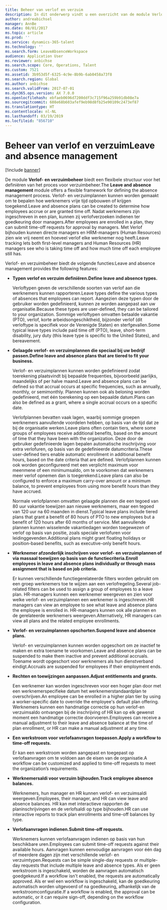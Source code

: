 ```yaml
---
title: Beheer van verlof en verzuim
description: In dit onderwerp vindt u een overzicht van de module Verlof- en verzuimbeheer.
author: andreabichsel
manager: AnnBe
ms.date: 08/01/2017
ms.topic: article
ms.prod: ''
ms.service: dynamics-365-talent
ms.technology: ''
ms.search.form: LeaveAbsenceWorkspace
audience: Application User
ms.reviewer: anbichse
ms.search.scope: Core, Operations, Talent
ms.custom: 7521
ms.assetid: 3b953d5f-6325-4c9e-8b9b-6ab0458a73f8
ms.search.region: Global
ms.author: anbichse
ms.search.validFrom: 2017-07-01
ms.dyn365.ops.version: AX 7.0.0
ms.openlocfilehash: ebfaeb0696d7200ddf3c715f96a259b91db08e7a
ms.sourcegitcommit: 608e68b603afef9eb98d8fb25e90109c2473ef87
ms.translationtype: HT
ms.contentlocale: nl-NL
ms.lasthandoff: 03/19/2019
ms.locfileid: "856710"
---
```

# <a name="leave-and-absence-management"></a><span data-ttu-id="945fd-103">Beheer van verlof en verzuim</span><span class="sxs-lookup"><span data-stu-id="945fd-103">Leave and absence management</span></span>

[!include [banner](includes/banner.md)]

<span data-ttu-id="945fd-104">De module **Verlof- en verzuimbeheer** biedt een flexibele structuur voor het definiëren van het proces voor verzuimbeheer.</span><span class="sxs-lookup"><span data-stu-id="945fd-104">The **Leave and absence management** module offers a flexible framework for defining the absence management process.</span></span> <span data-ttu-id="945fd-105">Verlof- en verzuimplannen kunnen worden gemaakt om te bepalen hoe werknemers vrije tijd opbouwen of krijgen toegekend.</span><span class="sxs-lookup"><span data-stu-id="945fd-105">Leave and absence plans can be created to determine how employees accrue or are granted time off.</span></span> <span data-ttu-id="945fd-106">Nadat werknemers zijn ingeschreven in een plan, kunnen zij verlofverzoeken indienen ter goedkeuring door managers.</span><span class="sxs-lookup"><span data-stu-id="945fd-106">After employees are enrolled in a plan, they can submit time-off requests for approval by managers.</span></span> <span data-ttu-id="945fd-107">Met Verlof bijhouden kunnen directe managers en HRM-managers (Human Resources) zien wie vrij neemt en hoeveel verlof elke werknemer nog heeft.</span><span class="sxs-lookup"><span data-stu-id="945fd-107">Leave tracking lets both first-level managers and Human Resources (HR) managers see who is taking time off and how much time off each employee still has.</span></span>  

<span data-ttu-id="945fd-108">Verlof- en verzuimbeheer biedt de volgende functies:</span><span class="sxs-lookup"><span data-stu-id="945fd-108">Leave and absence management provides the following features:</span></span> 

- <span data-ttu-id="945fd-109">**Typen verlof en verzuim definiëren.**</span><span class="sxs-lookup"><span data-stu-id="945fd-109">**Define leave and absence types.**</span></span>

    <span data-ttu-id="945fd-110">Verloftypen geven de verschillende soorten van verlof aan die werknemers kunnen rapporteren.</span><span class="sxs-lookup"><span data-stu-id="945fd-110">Leave types define the various types of absences that employees can report.</span></span> <span data-ttu-id="945fd-111">Aangezien deze typen door de gebruiker worden gedefinieerd, kunnen ze worden aangepast aan uw organisatie.</span><span class="sxs-lookup"><span data-stu-id="945fd-111">Because these types are user-defined, they can be tailored to your organization.</span></span> <span data-ttu-id="945fd-112">Sommige verloftypen omvatten betaalde vakantie (PTO), verlof, korte arbeidsongeschiktheid, bijzonder verlof (dit verloftype is specifiek voor de Verenigde Staten) en sterfgevallen.</span><span class="sxs-lookup"><span data-stu-id="945fd-112">Some typical leave types include paid time off (PTO), leave, short-term disability, jury duty (this leave type is specific to the United States), and bereavement.</span></span> 

- <span data-ttu-id="945fd-113">**Gelaagde verlof- en verzuimplannen die speciaal bij uw bedrijf passen.**</span><span class="sxs-lookup"><span data-stu-id="945fd-113">**Define leave and absence plans that are tiered to fit your business.**</span></span>

    <span data-ttu-id="945fd-114">Verlof- en verzuimplannen kunnen worden gedefinieerd zodat toerekening plaatsvindt bij bepaalde frequenties, bijvoorbeeld jaarlijks, maandelijks of per halve maand.</span><span class="sxs-lookup"><span data-stu-id="945fd-114">Leave and absence plans can be defined so that accrual occurs at specific frequencies, such as annually, monthly, or semimonthly.</span></span> <span data-ttu-id="945fd-115">Plannen kunnen ook als beloning worden gedefinieerd, met één toerekening op een bepaalde datum.</span><span class="sxs-lookup"><span data-stu-id="945fd-115">Plans can also be defined as a grant, where a single accrual occurs on a specific date.</span></span> 

    <span data-ttu-id="945fd-116">Verlofplannen bevatten vaak lagen, waarbij sommige groepen werknemers aanvullende voordelen hebben, op basis van de tijd dat ze bij de organisatie werken.</span><span class="sxs-lookup"><span data-stu-id="945fd-116">Leave plans often contain tiers, where some groups of employees receive additional benefits, based on the amount of time that they have been with the organization.</span></span> <span data-ttu-id="945fd-117">Deze door de gebruiker gedefinieerde lagen bepalen automatische inschrijving voor extra verlofuren, op basis van de gedefinieerde datumcriteria.</span><span class="sxs-lookup"><span data-stu-id="945fd-117">These user-defined tiers enable automatic enrollment in additional benefit hours, based on the date criteria that are defined.</span></span> <span data-ttu-id="945fd-118">Verlofplannen kunnen ook worden geconfigureerd met een verplicht maximum voor meenmene of een minimumsaldo, om te voorkomen dat werknemers meer verlof opnemen dan is toegerekend.</span><span class="sxs-lookup"><span data-stu-id="945fd-118">Leave plans can also be configured to enforce a maximum carry-over amount or a minimum balance, to prevent employees from using more benefit hours than they have accrued.</span></span> 

    <span data-ttu-id="945fd-119">Normale verlofplannen omvatten gelaagde plannen die een tegoed van 80 uur vakantie toewijzen aan nieuwe werknemers, maar een tegoed van 120 uur na 60 maanden in dienst.</span><span class="sxs-lookup"><span data-stu-id="945fd-119">Typical leave plans include tiered plans that grant a benefit of 80 hours of PTO to new employees but a benefit of 120 hours after 60 months of service.</span></span> <span data-ttu-id="945fd-120">Met aanvullende plannen kunnen wisselende vakantiedagen worden toegewezen of verlof op basis van positie, zoals speciale verlofuren voor leidinggevenden.</span><span class="sxs-lookup"><span data-stu-id="945fd-120">Additional plans might grant floating holidays or position-based benefits, such as executive-only benefit hours.</span></span>

- <span data-ttu-id="945fd-121">**Werknemer afzonderlijk inschrijven voor verlof- en verzuimplannen of via massaal toewijzen op basis van de functiecriteria.**</span><span class="sxs-lookup"><span data-stu-id="945fd-121">**Enroll employees in leave and absence plans individually or through mass assignment that is based on job criteria.**</span></span>

    <span data-ttu-id="945fd-122">Er kunnen verschillende functiegerelateerde filters worden gebruikt om een groep werknemers toe te wijzen aan een verlofregeling.</span><span class="sxs-lookup"><span data-stu-id="945fd-122">Several job-related filters can be used to assign a group of employees to a leave plan.</span></span> <span data-ttu-id="945fd-123">HR-managers kunnen een werknemer weergeven en zien voor welke verlof- en verzuimplannen een werknemer is ingeschreven.</span><span class="sxs-lookup"><span data-stu-id="945fd-123">HR managers can view an employee to see what leave and absence plans the employee is enrolled in.</span></span> <span data-ttu-id="945fd-124">HR-managers kunnen ook alle plannen en de gerelateerde werknemers weergeven.</span><span class="sxs-lookup"><span data-stu-id="945fd-124">Alternatively, HR managers can view all plans and the related employee enrollments.</span></span>

- <span data-ttu-id="945fd-125">**Verlof- en verzuimplannen opschorten.**</span><span class="sxs-lookup"><span data-stu-id="945fd-125">**Suspend leave and absence plans.**</span></span>

    <span data-ttu-id="945fd-126">Verlof- en verzuimplannen kunnen worden opgeschort om ze inactief te maken en extra toename te voorkomen.</span><span class="sxs-lookup"><span data-stu-id="945fd-126">Leave and absence plans can be suspended to make them inactive and prevent additional accruals.</span></span> <span data-ttu-id="945fd-127">Toename wordt opgeschort voor werknemers als hun dienstverband eindigt.</span><span class="sxs-lookup"><span data-stu-id="945fd-127">Accruals are suspended for employees if their employment ends.</span></span>  

- <span data-ttu-id="945fd-128">**Rechten en toewijzingen aanpassen.**</span><span class="sxs-lookup"><span data-stu-id="945fd-128">**Adjust entitlements and grants.**</span></span>

    <span data-ttu-id="945fd-129">Een werknemer kan worden ingeschreven voor een hoger plan door met een werknemerspecifieke datum het werknemerstandaardplan te overschrijven.</span><span class="sxs-lookup"><span data-stu-id="945fd-129">An employee can be enrolled in a higher plan tier by using a worker-specific date to override the employee's default plan offering.</span></span> <span data-ttu-id="945fd-130">Werknemers kunnen een handmatige correctie op hun verlof-en verzuimsaldo ontvangen bij de inschrijving of HR kan op elk gewenst moment een handmatige correctie doorvoeren.</span><span class="sxs-lookup"><span data-stu-id="945fd-130">Employees can receive a manual adjustment to their leave and absence balance at the time of plan enrollment, or HR can make a manual adjustment at any time.</span></span> 

- <span data-ttu-id="945fd-131">**Een werkstroom voor verlofaanvragen toepassen.**</span><span class="sxs-lookup"><span data-stu-id="945fd-131">**Apply a workflow to time-off requests.**</span></span>

     <span data-ttu-id="945fd-132">Er kan een werkstroom worden aangepast en toegepast op verlofaanvragen om te voldoen aan de eisen van de organisatie.</span><span class="sxs-lookup"><span data-stu-id="945fd-132">A workflow can be customized and applied to time-off requests to meet the organization’s requirements.</span></span>  

- <span data-ttu-id="945fd-133">**Werknemersaldi voor verzuim bijhouden.**</span><span class="sxs-lookup"><span data-stu-id="945fd-133">**Track employee absence balances.**</span></span>

    <span data-ttu-id="945fd-134">Werknemers, hun manager en HR kunnen verlof- en verzuimsaldi weergeven.</span><span class="sxs-lookup"><span data-stu-id="945fd-134">Employees, their manager, and HR can view leave and absence balances.</span></span> <span data-ttu-id="945fd-135">HR kan met interactieve rapporten de planinschrijvingen en de verlofsaldi op type bijhouden.</span><span class="sxs-lookup"><span data-stu-id="945fd-135">HR can use interactive reports to track plan enrollments and time-off balances by type.</span></span> 

- <span data-ttu-id="945fd-136">**Verlofaanvragen indienen.**</span><span class="sxs-lookup"><span data-stu-id="945fd-136">**Submit time-off requests.**</span></span>

    <span data-ttu-id="945fd-137">Werknemers kunnen verlofaanvragen indienen op basis van hun beschikbare uren.</span><span class="sxs-lookup"><span data-stu-id="945fd-137">Employees can submit time-off requests against their available hours.</span></span> <span data-ttu-id="945fd-138">Aanvragen kunnen eenvoudige aanvragen voor één dag of meerdere dagen zijn met verschillende verlof- en verzuimtypen.</span><span class="sxs-lookup"><span data-stu-id="945fd-138">Requests can be simple single-day requests or multiple-day requests that include multiple leave and absence types.</span></span> <span data-ttu-id="945fd-139">Als er geen werkstroom is ingeschakeld, worden de aanvragen automatisch goedgekeurd.</span><span class="sxs-lookup"><span data-stu-id="945fd-139">If a workflow isn't enabled, the requests are automatically approved.</span></span> <span data-ttu-id="945fd-140">Als er wel een workflow is ingeschakeld, kan de goedkeuring automatisch worden uitgevoerd of na goedkeuring, afhankelijk van de werkstroomconfiguratie.</span><span class="sxs-lookup"><span data-stu-id="945fd-140">If a workflow is enabled, the approval can be automatic, or it can require sign-off, depending on the workflow configuration.</span></span>
